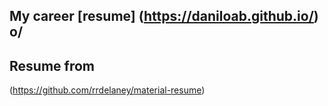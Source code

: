 
## My career [resume] (https://daniloab.github.io/) o/

## Resume from
(https://github.com/rrdelaney/material-resume)